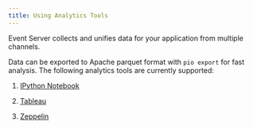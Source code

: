 ```yaml
---
title: Using Analytics Tools
---
```


Event Server collects and unifies data for your application from multiple channels.

Data can be exported to Apache parquet format with `pio export` for fast analysis. The following analytics tools are currently supported:

1. [IPython Notebook](/datacollection/analytics-ipython/)

2. [Tableau](/datacollection/analytics-tableau/)

3. [Zeppelin](/datacollection/analytics-zeppelin/)

